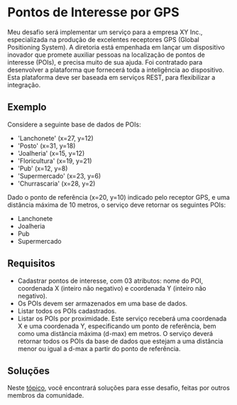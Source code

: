 # Pontos de Interesse por GPS

Meu desafio será implementar um serviço para a empresa XY Inc., especializada na produção de excelentes receptores
GPS (Global Positioning System).
A diretoria está empenhada em lançar um dispositivo inovador que promete auxiliar pessoas na localização de pontos de
interesse (POIs), e precisa muito de sua ajuda.
Foi contratado para desenvolver a plataforma que fornecerá toda a inteligência ao dispositivo. Esta plataforma deve
ser baseada em serviços REST, para flexibilizar a integração.

## Exemplo

Considere a seguinte base de dados de POIs:

- 'Lanchonete' (x=27, y=12)
- 'Posto' (x=31, y=18)
- 'Joalheria' (x=15, y=12)
- 'Floricultura' (x=19, y=21)
- 'Pub' (x=12, y=8)
- 'Supermercado' (x=23, y=6)
- 'Churrascaria' (x=28, y=2)

Dado o ponto de referência (x=20, y=10) indicado pelo receptor GPS, e uma distância máxima de 10 metros, o serviço deve
retornar os seguintes POIs:

- Lanchonete
- Joalheria
- Pub
- Supermercado

## Requisitos

- Cadastrar pontos de interesse, com 03 atributos: nome do POI, coordenada X (inteiro não negativo)
  e coordenada Y (inteiro não negativo).
- Os POIs devem ser armazenados em uma base de dados.
- Listar todos os POIs cadastrados.
- Listar os POIs por proximidade. Este serviço receberá uma coordenada X e uma coordenada Y, especificando um ponto de
  referência, bem como uma distância máxima (d-max) em metros. O serviço deverá retornar todos os POIs da base de dados
  que estejam a uma distância menor ou igual a d-max a partir do ponto de referência.

## Soluções

Neste [tópico](SOLUTIONS.md), você encontrará soluções para esse desafio, feitas por outros membros da comunidade.
